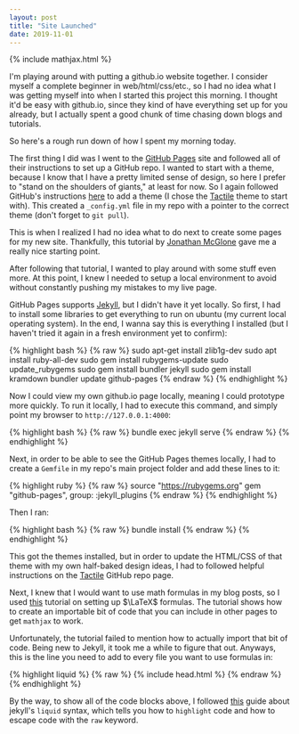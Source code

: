 ```yaml
---
layout: post
title: "Site Launched"
date: 2019-11-01
---
```

{% include mathjax.html %}

I'm playing around with putting a github.io website together. I consider myself a complete beginner in web/html/css/etc., so I had no idea what I was getting myself into when I started this project this morning. I thought it'd be easy with github.io, since they kind of have everything set up for you already, but I actually spent a good chunk of time chasing down blogs and tutorials. 

So here's a rough run down of how I spent my morning today. 

The first thing I did was I went to the [GitHub Pages](https://pages.github.com/) site and followed all of their instructions to set up a GitHub repo. I wanted to start with a theme, because I know that I have a pretty limited sense of design, so here I prefer to "stand on the shoulders of giants," at least for now. So I again followed GitHub's instructions [here](https://help.github.com/en/github/working-with-github-pages/adding-a-theme-to-your-github-pages-site-with-the-theme-chooser) to add a theme (I chose the [Tactile](https://github.com/pages-themes/tactile)
 theme to start with). This created a `_config.yml` file in my repo with a pointer to the correct theme (don't forget to `git pull`).

This is when I realized I had no idea what to do next to create some pages for my new site. Thankfully, this tutorial by [Jonathan McGlone](http://jmcglone.com/guides/github-pages/) gave me a really nice starting point.

After following that tutorial, I wanted to play around with some stuff even more. At this point, I knew I needed to setup a local environment to avoid without constantly pushing my mistakes to my live page. 

GitHub Pages supports [Jekyll](https://jekyllrb.com/), but I didn't have it yet locally. So first, I had to install some libraries to get everything to run on ubuntu (my current local operating system). In the end, I wanna say this is everything I installed (but I haven't tried it again in a fresh environment yet to confirm): 

{% highlight bash %}
{% raw %}
sudo apt-get install zlib1g-dev
sudo apt install ruby-all-dev
sudo gem install rubygems-update 
sudo update_rubygems
sudo gem install bundler jekyll
sudo gem install kramdown
bundler update github-pages
{% endraw %}
{% endhighlight %} 

Now I could view my own github.io page locally, meaning I could prototype more quickly. To run it locally, I had to execute this command, and simply point my browser to `http://127.0.0.1:4000`:

{% highlight bash %}
{% raw %}
bundle exec jekyll serve
{% endraw %}
{% endhighlight %}

Next, in order to be able to see the GitHub Pages themes locally, I had to create a `Gemfile` in my repo's main project folder and add these lines to it: 

{% highlight ruby %}
{% raw %}
source "https://rubygems.org"
gem "github-pages", group: :jekyll_plugins
{% endraw %}
{% endhighlight %}

Then I ran:

{% highlight bash %}
{% raw %}
bundle install
{% endraw %}
{% endhighlight %}

This got the themes installed, but in order to update the HTML/CSS of that theme with my own half-baked design ideas, I had to followed helpful instructions on the [Tactile](https://github.com/pages-themes/tactile) GitHub repo page.

Next, I knew that I would want to use math formulas in my blog posts, so I used [this](http://csega.github.io/mypost/2017/03/28/how-to-set-up-mathjax-on-jekyll-and-github-properly.html) tutorial on setting up $\LaTeX$ formulas. The tutorial shows how to create an importable bit of code that you can include in other pages to get `mathjax` to work. 

Unfortunately, the tutorial failed to mention how to actually import that bit of code. Being new to Jekyll, it took me a while to figure that out. Anyways, this is the line you need to add to every file you want to use formulas in:

{% highlight liquid %}
{% raw %}
{% include head.html %}
{% endraw %}
{% endhighlight %}

By the way, to show all of the code blocks above, I followed [this](https://tosbourn.com/liquid-raw-syntax/) guide about jekyll's `liquid` syntax, which tells you how to `highlight` code and how to escape code with the `raw` keyword. 

